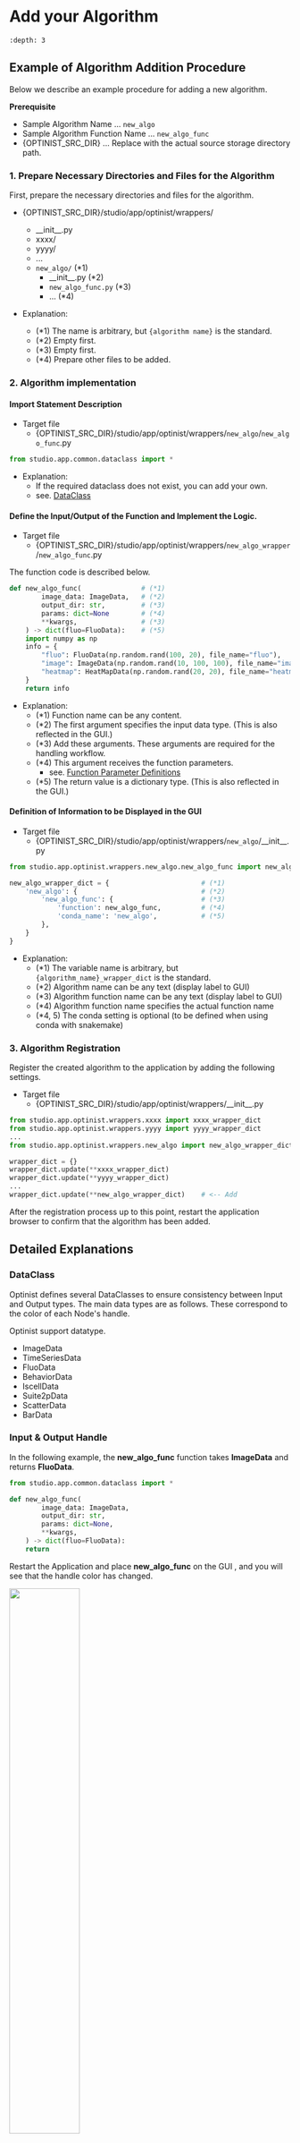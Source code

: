 Add your Algorithm
==================

```{contents}
:depth: 3
```

## Example of Algorithm Addition Procedure

Below we describe an example procedure for adding a new algorithm.

**Prerequisite**
 - Sample Algorithm Name ... `new_algo`
 - Sample Algorithm Function Name ... `new_algo_func`
 - {OPTINIST_SRC_DIR}  ... Replace with the actual source storage directory path.


### 1. Prepare Necessary Directories and Files for the Algorithm

First, prepare the necessary directories and files for the algorithm.

- {OPTINIST_SRC_DIR}/studio/app/optinist/wrappers/
  - \_\_init__.py
  - xxxx/
  - yyyy/
  - ...
  - `new_algo/`    (*1)
      - \_\_init__.py      (*2)
      - `new_algo_func.py` (*3)
      - ...                (*4)

- Explanation:
  - (*1) The name is arbitrary, but `{algorithm name}` is the standard.
  - (*2) Empty first.
  - (*3) Empty first.
  - (*4) Prepare other files to be added.

### 2. Algorithm implementation

#### Import Statement Description

- Target file
  - {OPTINIST_SRC_DIR}/studio/app/optinist/wrappers/`new_algo`/`new_algo_func`.py

```python
from studio.app.common.dataclass import *
```

- Explanation:
  - If the required dataclass does not exist, you can add your own.
  - see. [DataClass](#dataclass)


#### Define the Input/Output of the Function and Implement the Logic.

- Target file
  - {OPTINIST_SRC_DIR}/studio/app/optinist/wrappers/`new_algo_wrapper`/`new_algo_func`.py

The function code is described below.

```python
def new_algo_func(               # (*1)
        image_data: ImageData,   # (*2)
        output_dir: str,         # (*3)
        params: dict=None        # (*4)
        **kwargs,                # (*3)
    ) -> dict(fluo=FluoData):    # (*5)
    import numpy as np
    info = {
        "fluo": FluoData(np.random.rand(100, 20), file_name="fluo"),
        "image": ImageData(np.random.rand(10, 100, 100), file_name="image"),
        "heatmap": HeatMapData(np.random.rand(20, 20), file_name="heatmap")
    }
    return info
```

- Explanation:
  - (*1) Function name can be any content.
  - (*2) The first argument specifies the input data type. (This is also reflected in the GUI.)
  - (*3) Add these arguments. These arguments are required for the handling workflow.
  - (*4) This argument receives the function parameters.
    - see. [Function Parameter Definitions](#function-parameter-definitions)
  - (*5) The return value is a dictionary type. (This is also reflected in the GUI.)

#### Definition of Information to be Displayed in the GUI

- Target file
  - {OPTINIST_SRC_DIR}/studio/app/optinist/wrappers/`new_algo`/\_\_init__.py

```python
from studio.app.optinist.wrappers.new_algo.new_algo_func import new_algo_func

new_algo_wrapper_dict = {                       # (*1)
    'new_algo': {                               # (*2)
        'new_algo_func': {                      # (*3)
            'function': new_algo_func,          # (*4)
            'conda_name': 'new_algo',           # (*5)
        },
    }
}
```

- Explanation:
  - (*1) The variable name is arbitrary, but `{algorithm_name}_wrapper_dict` is the standard.
  - (*2) Algorithm name can be any text (display label to GUI)
  - (*3) Algorithm function name can be any text (display label to GUI)
  - (*4) Algorithm function name specifies the actual function name
  - (*4, 5) The conda setting is optional (to be defined when using conda with snakemake)


### 3. Algorithm Registration

Register the created algorithm to the application by adding the following settings.

- Target file
  - {OPTINIST_SRC_DIR}/studio/app/optinist/wrappers/\_\_init__.py

```python
from studio.app.optinist.wrappers.xxxx import xxxx_wrapper_dict
from studio.app.optinist.wrappers.yyyy import yyyy_wrapper_dict
...
from studio.app.optinist.wrappers.new_algo import new_algo_wrapper_dict    # <-- Add

wrapper_dict = {}
wrapper_dict.update(**xxxx_wrapper_dict)
wrapper_dict.update(**yyyy_wrapper_dict)
...
wrapper_dict.update(**new_algo_wrapper_dict)    # <-- Add
```

After the registration process up to this point, restart the application browser to confirm that the algorithm has been added.


## Detailed Explanations

### DataClass

Optinist defines several DataClasses to ensure consistency between Input and Output types. The main data types are as follows. These correspond to the color of each Node's handle.

Optinist support datatype.

- ImageData
- TimeSeriesData
- FluoData
- BehaviorData
- IscellData
- Suite2pData
- ScatterData
- BarData

### Input & Output Handle

In the following example, the **new_algo_func** function takes **ImageData** and returns **FluoData**.

```python
from studio.app.common.dataclass import *

def new_algo_func(
        image_data: ImageData,
        output_dir: str,
        params: dict=None,
        **kwargs,
    ) -> dict(fluo=FluoData):
    return
```

Restart the Application and place **new_algo_func** on the GUI , and you will see that the handle color has changed.

![](../_static/add_algorithm/input_output.png)

### Function Parameter Definitions

Function input parameters (input on GUI) can be defined in the following file.

- {OPTINIST_SRC_DIR}/studio/app/optinist/wrappers/`new_algo`/params/{algorithm_function_name}.yaml

- Sample:
  ```yaml
  new_algo_params_1:
    filtersize1: 10
    filtersize2: 20
  new_algo_params_2:
    filtersize3: 30
    filtersize4: 40
  ```

- Explanation:
  - {algorithm_function_name} must match the actual function name.


### Drawing Output Results

- Above we described the node input and output handle, here we describe the visualization of the result.
- The output of the function is a dictionary. (Here we use the variable **info**.)
- First, the **fluo** variable that is the return value of the **new_algo_func function** is output by Wrap with **FluoData**. The name of the key in this case must match the **fluo** of the return value when declaring the function.
- In addition, variables to be visualized are wrapped with their data types and output. In this example, **ImageData** and **HeatMap** are output.

```python
def new_algo_func(
        image_data: ImageData,
        output_dir: str,
        params: dict=None,
        **kwargs,
    ) -> dict(fluo=FluoData):
    import numpy as np
    info = {
        "fluo": FluoData(np.random.rand(100, 20), file_name="fluo"),
        "image": ImageData(np.random.rand(10, 100, 100), file_name="image"),
        "heatmap": HeatMapData(np.random.rand(20, 20), file_name="heatmap")
    }
    return info
```

Restart the Application, connect imageNode and run it, and you will see the output as follows.

- Note:
  - This is a quick process (only a few seconds), so if the process does not terminate, an error may have occurred. If the error persists, please submit a question to the issue.

![](../_static/add_algorithm/run.png)

![](../_static/add_algorithm/visualize_output.png)

<style>
img { width: 50%; }
</style>

#### Customize Plot Metadata

You can set plot title and axis labels to some output.

![](../_static/add_algorithm/heatmap_with_metadata.png)

To do this,

1. import PlotMetaData in the algorithm function file.
2. Add PlotMetaData to the output dataclass's `meta` attribute with title or labels you want. If you need only one of them, you can omit the other attributes.
    ```python
    from studio.app.common.schemas.outputs import PlotMetaData

    def new_algo_func(
        image_data: ImageData,
        output_dir: str,
        params: dict=None,
        **kwargs,
    ) -> dict(fluo=FluoData):
      import numpy as np
      info = {
          "fluo": FluoData(
            np.random.rand(100, 20), file_name="fluo"
            meta=PlotMetaData(
              title="my fluo",
              xlabel="my xlabel",
              ylabel="my ylabel",
          ),
          "image": ImageData(np.random.rand(10, 100, 100), file_name="image"),
          "heatmap": HeatMapData(
            np.random.rand(20, 20),
            file_name="heatmap",
            meta=PlotMetaData(
              title="my heatmap",  # You don't have to set all attributes
            )
          )
      }
      return info
    ```

    ```{eval-rst}
    .. note::
        Following dataclasses are not supported to visualize these metadata.

        - CsvData
        - HTMLData
    ```
